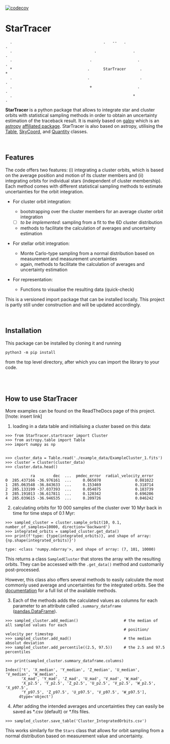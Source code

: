 [![codecov](https://codecov.io/gh/laurap81/StarTracer/graph/badge.svg?token=ZHUR8G0A3Z)](https://codecov.io/gh/laurap81/StarTracer)

# StarTracer
```
  .                                        .   --   .                                       .
  .                                    .                .                                   .
  .                                  .                    .                                 .
  *                                 .      StarTracer      .                                *
  .                                 .                      .                                .
  .                                  +                    .                                 .
  .                                                     *                                   .
```


**StarTracer** is a python package that allows to integrate star and cluster orbits with statistical sampling methods
in order to obtain an uncertainty estimation of the traceback result. It is mainly based on
[galpy](https://docs.galpy.org/en/v1.9.1/) which is an [astropy](https://www.astropy.org/index.html)
[affiliated package](https://www.astropy.org/affiliated/). StarTracer is also based on astropy,
utilising the [Table](https://docs.astropy.org/en/stable/api/astropy.table.Table.html),
[SkyCoord](https://docs.astropy.org/en/stable/api/astropy.coordinates.SkyCoord.html),
and [Quantity](https://docs.astropy.org/en/stable/units/quantity.html) classes.

<br/>

## Features

The code offers two features: (i) integrating a cluster orbits, which is based on the average position and motion of
its cluster members and (ii) integrating orbits for individual stars (independent of cluster membership). 
Each method comes with different statistical sampling methods to estimate uncertainties for the orbit integration.

- For cluster orbit integration:
  - bootstrapping over the cluster members for an average cluster orbit integration
  - [ ] _to be implemented_: sampling from a fit to the 6D cluster distribution
  - methods to facilitate the calculation of averages and uncertainty estimation

- For stellar orbit integration:
  - Monte Carlo-type sampling from a normal distribution based on measurement and measurement uncertainties
  - again, methods to facilitate the calculation of averages and uncertainty estimation

- For representation:
  - Functions to visualise the resulting data (quick-check)


This is a versioned import package that can be installed locally. This project is partly still under construction and
will be updated accordingly.

<br/>

## Installation

This package can be installed by cloning it and running

```
python3 -m pip install
```

from the top level directory, after which you can import the library to your code.

<br/><br/>

## How to use StarTracer

More examples can be found on the ReadTheDocs page of this project.
[!note: insert link]

1. loading in a data table and initialising a cluster based on this data:

```
>>> from StarTracer.startracer import Cluster
>>> from astropy.table import Table
>>> import numpy as np


>>> cluster_data = Table.read('./example_data/ExampleCluster_1.fits')
>>> cluster = Cluster(cluster_data)
>>> cluster.data.head()

           ra        dec  ...  pmdec_error  radial_velocity_error
0  285.437166 -36.976161  ...     0.065070               0.081022
1  285.063548 -36.843633  ...     0.153469               0.318714
2  285.133199 -37.037393  ...     0.054875               0.183739
3  285.191013 -36.617811  ...     0.120342               0.696206
4  285.039615 -36.946535  ...     0.209726               0.046242
```

2. calculating orbits for 10 000 samples of the cluster over 10 Myr back in time for time steps of 0.1 Myr:

```
>>> sampled_cluster = cluster.sample_orbit(10, 0.1, number_of_samples=10000, direction='backward')
>>> integrated_orbits = sampled_cluster.get_data()
>>> print(f'type: {type(integrated_orbits)}, and shape of array: {np.shape(integrated_orbits)}')

type: <class 'numpy.ndarray'>, and shape of array: (7, 101, 10000)
```

This returns a class `SampledCluster` that stores the array with the resulting orbits. They can be accessed with
the `.get_data()` method and customarily post-processed.

However, this class also offers several methods to easily calculate the most commonly used average and uncertainties 
for the integrated orbits. See the [documentation]() for a full list of the available methods.

3. Each of the methods adds the calculated values as columns for each parameter to an attribute called
`.summary_dataframe` ([pandas.DataFrame](https://pandas.pydata.org/docs/reference/frame.html)).

```
>>> sampled_cluster.add_median()                    # the median of all sampled values for each
                                                    # position/ velocity per timestep
>>> sampled_cluster.add_mad()                       # the median absolut deviation
>>> sampled_cluster.add_percentile((2.5, 97.5))     # the 2.5 and 97.5 percentiles

>>> print(sampled_cluster.summary_dataframe.columns)

Index(['t', 'X_median', 'Y_median', 'Z_median', 'U_median', 'V_median', 'W_median',
       'X_mad', 'Y_mad', 'Z_mad', 'U_mad', 'V_mad', 'W_mad',
       'X_p2.5', 'Y_p2.5', 'Z_p2.5', 'U_p2.5', 'V_p2.5', 'W_p2.5', 'X_p97.5',
       'Y_p97.5', 'Z_p97.5', 'U_p97.5', 'V_p97.5', 'W_p97.5'],
      dtype='object')
```

4. After adding the intended averages and uncertainties they can easily be saved as \*.csv (default) or \*.fits files.

```
>>> sampled_cluster.save_table('Cluster_IntegratedOrbits.csv')
```

This works similarly for the `Stars` class that allows for orbit sampling from a normal distribution based on
measurement value and uncertainty.

